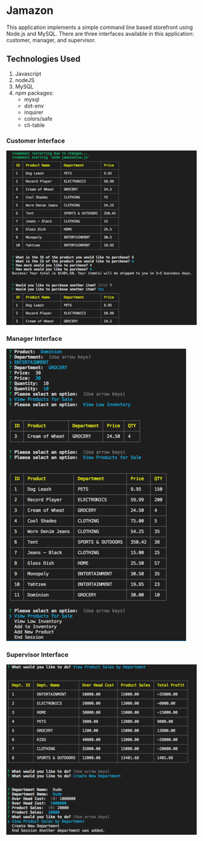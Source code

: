 # Jamazon
This application implements a simple command line based storefront using Node.js and MySQL. 
There are three interfaces available in this application:  customer, manager, and supervisor.

## Technologies Used
1.	Javascript
2.	nodeJS
3.	MySQL
4. 	npm packages:
    -	mysql
    -	dot-env
    -	inquirer
    -	colors/safe
    -	cli-table

### Customer Interface
![](https://github.com/JMH2016/jamazon/blob/master/screenshot/customer.png)

### Manager Interface
![](https://github.com/JMH2016/jamazon/blob/master/screenshot/manager.png)

### Supervisor Interface
![](https://github.com/JMH2016/jamazon/blob/master/screenshot/supervisor.png)

